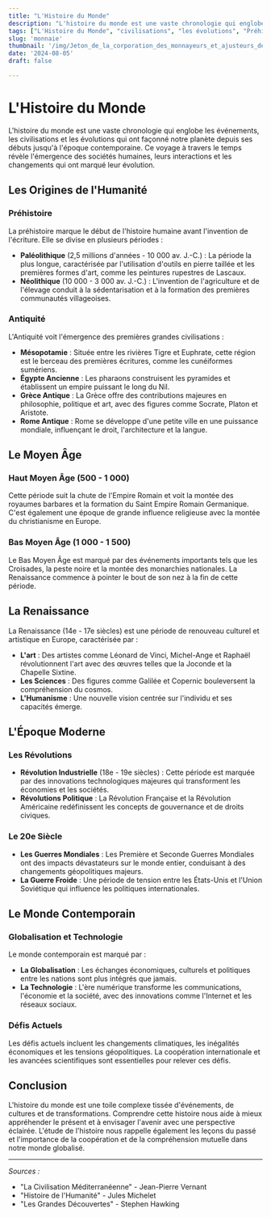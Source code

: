 ```yaml
---
title: "L'Histoire du Monde"
description: "L'histoire du monde est une vaste chronologie qui englobe les événements, les civilisations et les évolutions qui ont façonné notre planète depuis ses débuts jusqu'à l'époque contemporaine. Ce voyage à travers le temps révèle l'émergence des sociétés humaines, leurs interactions et les changements qui ont marqué leur évolution." 
tags: ["L'Histoire du Monde", "civilisations", "les évolutions", "Préhistoire", "Antiquité", "Le Moyen Âge", "Haut Moyen Âge", "La Renaissance", "Les Révolutions",  "Le 20e Siècle", "Le Monde Contemporain", "Globalisation et Technologie", "Défis Actuels"]
slug: 'monnaie'
thumbnail: '/img/Jeton_de_la_corporation_des_monnayeurs_et_ajusteurs_de_la_Monnaie_de_Paris.webp'
date: '2024-08-05'
draft: false

---
```


# L'Histoire du Monde

L'histoire du monde est une vaste chronologie qui englobe les événements, les civilisations et les évolutions qui ont façonné notre planète depuis ses débuts jusqu'à l'époque contemporaine. Ce voyage à travers le temps révèle l'émergence des sociétés humaines, leurs interactions et les changements qui ont marqué leur évolution.

## Les Origines de l'Humanité

### Préhistoire

La préhistoire marque le début de l'histoire humaine avant l'invention de l'écriture. Elle se divise en plusieurs périodes :

- **Paléolithique** (2,5 millions d'années - 10 000 av. J.-C.) : La période la plus longue, caractérisée par l'utilisation d'outils en pierre taillée et les premières formes d'art, comme les peintures rupestres de Lascaux.
- **Néolithique** (10 000 - 3 000 av. J.-C.) : L'invention de l'agriculture et de l'élevage conduit à la sédentarisation et à la formation des premières communautés villageoises.

### Antiquité

L'Antiquité voit l'émergence des premières grandes civilisations :

- **Mésopotamie** : Située entre les rivières Tigre et Euphrate, cette région est le berceau des premières écritures, comme les cunéiformes sumériens.
- **Égypte Ancienne** : Les pharaons construisent les pyramides et établissent un empire puissant le long du Nil.
- **Grèce Antique** : La Grèce offre des contributions majeures en philosophie, politique et art, avec des figures comme Socrate, Platon et Aristote.
- **Rome Antique** : Rome se développe d'une petite ville en une puissance mondiale, influençant le droit, l'architecture et la langue.

## Le Moyen Âge

### Haut Moyen Âge (500 - 1 000)

Cette période suit la chute de l'Empire Romain et voit la montée des royaumes barbares et la formation du Saint Empire Romain Germanique. C'est également une époque de grande influence religieuse avec la montée du christianisme en Europe.

### Bas Moyen Âge (1 000 - 1 500)

Le Bas Moyen Âge est marqué par des événements importants tels que les Croisades, la peste noire et la montée des monarchies nationales. La Renaissance commence à pointer le bout de son nez à la fin de cette période.

## La Renaissance

La Renaissance (14e - 17e siècles) est une période de renouveau culturel et artistique en Europe, caractérisée par :

- **L'art** : Des artistes comme Léonard de Vinci, Michel-Ange et Raphaël révolutionnent l'art avec des œuvres telles que la Joconde et la Chapelle Sixtine.
- **Les Sciences** : Des figures comme Galilée et Copernic bouleversent la compréhension du cosmos.
- **L'Humanisme** : Une nouvelle vision centrée sur l'individu et ses capacités émerge.

## L'Époque Moderne

### Les Révolutions

- **Révolution Industrielle** (18e - 19e siècles) : Cette période est marquée par des innovations technologiques majeures qui transforment les économies et les sociétés.
- **Révolutions Politique** : La Révolution Française et la Révolution Américaine redéfinissent les concepts de gouvernance et de droits civiques.

### Le 20e Siècle

- **Les Guerres Mondiales** : Les Première et Seconde Guerres Mondiales ont des impacts dévastateurs sur le monde entier, conduisant à des changements géopolitiques majeurs.
- **La Guerre Froide** : Une période de tension entre les États-Unis et l'Union Soviétique qui influence les politiques internationales.

## Le Monde Contemporain

### Globalisation et Technologie

Le monde contemporain est marqué par :

- **La Globalisation** : Les échanges économiques, culturels et politiques entre les nations sont plus intégrés que jamais.
- **La Technologie** : L'ère numérique transforme les communications, l'économie et la société, avec des innovations comme l'Internet et les réseaux sociaux.

### Défis Actuels

Les défis actuels incluent les changements climatiques, les inégalités économiques et les tensions géopolitiques. La coopération internationale et les avancées scientifiques sont essentielles pour relever ces défis.

## Conclusion

L'histoire du monde est une toile complexe tissée d'événements, de cultures et de transformations. Comprendre cette histoire nous aide à mieux appréhender le présent et à envisager l'avenir avec une perspective éclairée. L'étude de l'histoire nous rappelle également les leçons du passé et l'importance de la coopération et de la compréhension mutuelle dans notre monde globalisé.

---

*Sources :*  
- "La Civilisation Méditerranéenne" - Jean-Pierre Vernant  
- "Histoire de l'Humanité" - Jules Michelet  
- "Les Grandes Découvertes" - Stephen Hawking
